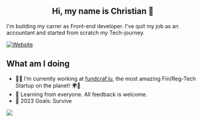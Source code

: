 
<h2 align="center">Hi, my name is Christian 👋</h2> 
 
I'm building my carrer as Front-end developer. I've quit my job as an accountant and started from scratch my Tech-journey.

[![Website](https://img.shields.io/static/v1?label=linkedin&logo=linkedin&labelColor=0077ee&style=for-the-badge&message=let%27s%20connect)](https://www.linkedin.com/in/christian-haag-dev/)


## What am I doing

- 👨‍💻 I’m currently working at [fundcraf.lu](https://fundcraft.lu), the most amazing Fin/Reg-Tech Startup on the planet! 🌍💚
- 🌿 Learning from everyone. All feedback is welcome.
- 🤝 2023 Goals: Survive 
<!--- --- --->
<!---<img align="right" alt="vanhaggen's Github Stats" src="https://github-readme-stats.vercel.app/api/top-langs/?username=vanhaaggen&layout=compact" /> --->

<!---<img alt="vanhaggen's Github Stats" src="https://github-readme-stats.vercel.app/api?username=vanhaaggen&show_icons=true"/> --->

![](https://codewars-stat-card.onrender.com/api/?username=vanhaaggen&card&colormode=dark_mode)


